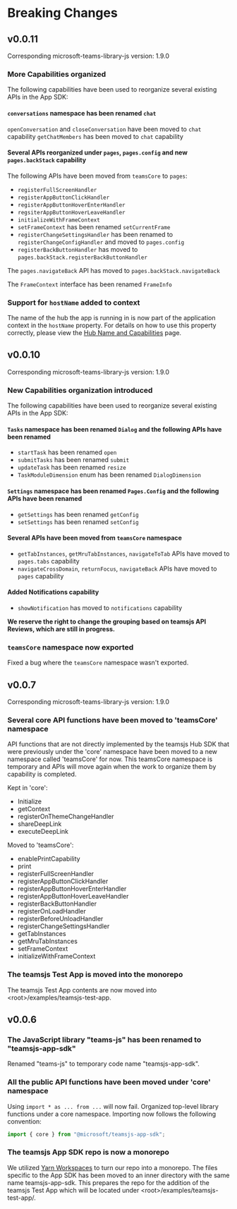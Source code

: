 # Breaking Changes

## v0.0.11
Corresponding microsoft-teams-library-js version: 1.9.0

### More Capabilities organized
The following capabilities have been used to reorganize several existing APIs in the App SDK:

#### `conversations` namespace has been renamed `chat`
`openConversation` and `closeConversation` have been moved to `chat` capability
`getChatMembers` has been moved to `chat` capability

#### Several APIs reorganized under `pages`, `pages.config` and new `pages.backStack` capability
The following APIs have been moved from `teamsCore` to `pages`:
* `registerFullScreenHandler`
* `registerAppButtonClickHandler`
* `registerAppButtonHoverEnterHandler`
* `regsiterAppButtonHoverLeaveHandler`
* `initializeWithFrameContext`
* `setFrameContext` has been renamed `setCurrentFrame`
* `registerChangeSettingsHandler` has been renamed to `registerChangeConfigHandler` and moved to `pages.config`
* `registerBackButtonHandler` has moved to `pages.backStack.registerBackButtonHandler`

The `pages.navigateBack` API has moved to `pages.backStack.navigateBack`

The `FrameContext` interface has been renamed `FrameInfo`

### Support for `hostName` added to context
The name of the hub the app is running in is now part of the application context in the `hostName` property. For details on how to use this property correctly, please view the [Hub Name and Capabilities](https://office.visualstudio.com/ISS/_wiki/wikis/teamsjs%20Docs/31719/Hub-Name-And-Capabilities) page.
## v0.0.10
Corresponding microsoft-teams-library-js version: 1.9.0

### New Capabilities organization introduced

The following capabilities have been used to reorganize several existing APIs in the App SDK:

#### `Tasks` namespace has been renamed `Dialog` and the following APIs have been renamed
* `startTask` has been renamed `open`
* `submitTasks` has been renamed `submit`
* `updateTask` has been renamed `resize`
* `TaskModuleDimension` enum has been renamed `DialogDimension`

#### `Settings` namespace has been renamed `Pages.Config` and the following APIs have been renamed
* `getSettings` has been renamed `getConfig`
* `setSettings` has been renamed `setConfig`

#### Several APIs have been moved from `teamsCore` namespace
* `getTabInstances`, `getMruTabInstances`, `navigateToTab` APIs have moved to `pages.tabs` capability
* `navigateCrossDomain`, `returnFocus`, `navigateBack` APIs have moved to `pages` capability

#### Added Notifications capability
* `showNotification` has moved to `notifications` capability

**We reserve the right to change the grouping based on teamsjs API Reviews, which are still in progress.**

### `teamsCore` namespace now exported
Fixed a bug where the `teamsCore` namespace wasn't exported.

## v0.0.7
Corresponding microsoft-teams-library-js version: 1.9.0

### Several core API functions have been moved to 'teamsCore' namespace

API functions that are not directly implemented by the teamsjs Hub SDK that were previously under the 'core' namespace have been moved to a new namespace called 'teamsCore' for now.
This teamsCore namespace is temporary and APIs will move again when the work to organize them by capability is completed.

Kept in 'core':
* Initialize
* getContext
* registerOnThemeChangeHandler
* shareDeepLink
* executeDeepLink

Moved to 'teamsCore':
* enablePrintCapability
* print
* registerFullScreenHandler
* registerAppButtonClickHandler
* registerAppButtonHoverEnterHandler
* registerAppButtonHoverLeaveHandler
* registerBackButtonHandler
* registerOnLoadHandler
* registerBeforeUnloadHandler
* registerChangeSettingsHandler
* getTabInstances
* getMruTabInstances
* setFrameContext
* initializeWithFrameContext

### The teamsjs Test App is moved into the monorepo

The teamsjs Test App contents are now moved into \<root\>/examples/teamsjs-test-app.


## v0.0.6

### The JavaScript library "teams-js" has been renamed to "teamsjs-app-sdk"

Renamed "teams-js" to temporary code name "teamsjs-app-sdk".

### All the public API functions have been moved under 'core' namespace

Using `import * as ... from ...` will now fail. Organized top-level library functions under a core namespace. Importing now follows the following convention:

```typescript
import { core } from "@microsoft/teamsjs-app-sdk";
```

### The teamsjs App SDK repo is now a monorepo

We utilized [Yarn Workspaces](https://classic.yarnpkg.com/en/docs/workspaces/) to turn our repo into a monorepo. The files specific to the App SDK has been moved to an inner directory
with the same name teamsjs-app-sdk. This prepares the repo for the addition of the teamsjs Test App which will be located under \<root\>/examples/teamsjs-test-app/.